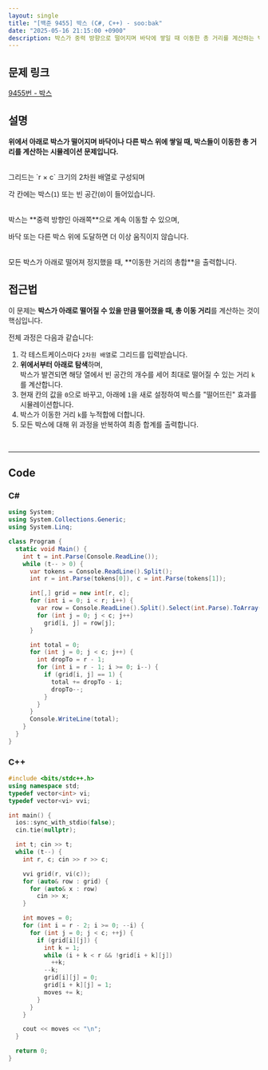 ```yaml
---
layout: single
title: "[백준 9455] 박스 (C#, C++) - soo:bak"
date: "2025-05-16 21:15:00 +0900"
description: 박스가 중력 방향으로 떨어지며 바닥에 쌓일 때 이동한 총 거리를 계산하는 백준 9455번 박스 문제의 C# 및 C++ 풀이 및 해설
---
```


## 문제 링크
[9455번 - 박스](https://www.acmicpc.net/problem/9455)

## 설명

**위에서 아래로 박스가 떨어지며 바닥이나 다른 박스 위에 쌓일 때, 박스들이 이동한 총 거리를 계산하는 시뮬레이션 문제입니다.**

<br>
그리드는 `r × c` 크기의 2차원 배열로 구성되며

각 칸에는 박스(`1`) 또는 빈 공간(`0`)이 들어있습니다.

<br>
박스는 **중력 방향인 아래쪽**으로 계속 이동할 수 있으며,

바닥 또는 다른 박스 위에 도달하면 더 이상 움직이지 않습니다.

<br>
모든 박스가 아래로 떨어져 정지했을 때, **이동한 거리의 총합**을 출력합니다.

<br>

## 접근법

이 문제는 **박스가 아래로 떨어질 수 있을 만큼 떨어졌을 때, 총 이동 거리**를 계산하는 것이 핵심입니다.

전체 과정은 다음과 같습니다:

1. 각 테스트케이스마다 `2차원 배열`로 그리드를 입력받습니다.
2. **위에서부터 아래로 탐색**하며,<br>
  박스가 발견되면 해당 열에서 빈 공간의 개수를 세어 최대로 떨어질 수 있는 거리 `k`를 계산합니다.
3. 현재 칸의 값을 `0`으로 바꾸고, 아래에 `1`을 새로 설정하여 박스를 "떨어뜨린" 효과를 시뮬레이션합니다.
4. 박스가 이동한 거리 `k`를 누적합에 더합니다.
5. 모든 박스에 대해 위 과정을 반복하여 최종 합계를 출력합니다.

<br>

---

## Code

### C#
```csharp
using System;
using System.Collections.Generic;
using System.Linq;

class Program {
  static void Main() {
    int t = int.Parse(Console.ReadLine());
    while (t-- > 0) {
      var tokens = Console.ReadLine().Split();
      int r = int.Parse(tokens[0]), c = int.Parse(tokens[1]);

      int[,] grid = new int[r, c];
      for (int i = 0; i < r; i++) {
        var row = Console.ReadLine().Split().Select(int.Parse).ToArray();
        for (int j = 0; j < c; j++)
          grid[i, j] = row[j];
      }

      int total = 0;
      for (int j = 0; j < c; j++) {
        int dropTo = r - 1;
        for (int i = r - 1; i >= 0; i--) {
          if (grid[i, j] == 1) {
            total += dropTo - i;
            dropTo--;
          }
        }
      }
      Console.WriteLine(total);
    }
  }
}
```

### C++
```cpp
#include <bits/stdc++.h>
using namespace std;
typedef vector<int> vi;
typedef vector<vi> vvi;

int main() {
  ios::sync_with_stdio(false);
  cin.tie(nullptr);

  int t; cin >> t;
  while (t--) {
    int r, c; cin >> r >> c;

    vvi grid(r, vi(c));
    for (auto& row : grid) {
      for (auto& x : row)
        cin >> x;
    }

    int moves = 0;
    for (int i = r - 2; i >= 0; --i) {
      for (int j = 0; j < c; ++j) {
        if (grid[i][j]) {
          int k = 1;
          while (i + k < r && !grid[i + k][j])
            ++k;
          --k;
          grid[i][j] = 0;
          grid[i + k][j] = 1;
          moves += k;
        }
      }
    }

    cout << moves << "\n";
  }

  return 0;
}
```
